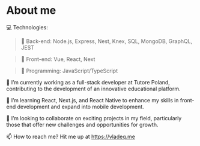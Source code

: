 # About me

💻 Technologies: 

> 🔧 Back-end: Node.js, Express, Nest, Knex, SQL, MongoDB, GraphQL, JEST

> 🎨 Front-end: Vue, React, Next

> 🤖 Programming: JavaScript/TypeScript

🔭 I’m currently working as a full-stack developer at Tutore Poland, contributing to the development of an innovative educational platform.

🌱 I’m learning React, Next.js, and React Native to enhance my skills in front-end development and expand into mobile development.

👯 I’m looking to collaborate on exciting projects in my field, particularly those that offer new challenges and opportunities for growth.

📫 How to reach me? Hit me up at https://vladeq.me

